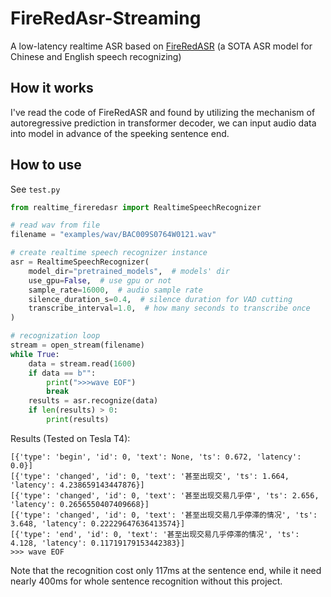 # FireRedAsr-Streaming

A low-latency realtime ASR based on [FireRedASR](https://github.com/FireRedTeam/FireRedASR) (a SOTA ASR model for Chinese and English speech recognizing)

## How it works

I've read the code of FireRedASR and found by utilizing the mechanism of autoregressive prediction in transformer decoder, we can input audio data into model in advance of the speeking sentence end.

## How to use

See `test.py`

``` python
from realtime_fireredasr import RealtimeSpeechRecognizer

# read wav from file
filename = "examples/wav/BAC009S0764W0121.wav"

# create realtime speech recognizer instance
asr = RealtimeSpeechRecognizer(
    model_dir="pretrained_models",  # models' dir
    use_gpu=False,  # use gpu or not
    sample_rate=16000,  # audio sample rate
    silence_duration_s=0.4,  # silence duration for VAD cutting
    transcribe_interval=1.0,  # how many seconds to transcribe once
)

# recognization loop
stream = open_stream(filename)
while True:
    data = stream.read(1600)
    if data == b"":
        print(">>>wave EOF")
        break
    results = asr.recognize(data)
    if len(results) > 0:
        print(results)
```

Results (Tested on Tesla T4):
```
[{'type': 'begin', 'id': 0, 'text': None, 'ts': 0.672, 'latency': 0.0}]
[{'type': 'changed', 'id': 0, 'text': '甚至出现交', 'ts': 1.664, 'latency': 4.238659143447876}]
[{'type': 'changed', 'id': 0, 'text': '甚至出现交易几乎停', 'ts': 2.656, 'latency': 0.2656550407409668}]
[{'type': 'changed', 'id': 0, 'text': '甚至出现交易几乎停滞的情况', 'ts': 3.648, 'latency': 0.22229647636413574}]
[{'type': 'end', 'id': 0, 'text': '甚至出现交易几乎停滞的情况', 'ts': 4.128, 'latency': 0.11719179153442383}]
>>> wave EOF
```

Note that the recognition cost only 117ms at the sentence end, while it need nearly 400ms for whole sentence recognition without this project.
